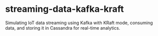 # streaming-data-kafka-kraft
 Simulating IoT data streaming using Kafka with KRaft mode, consuming data, and storing it in Cassandra for real-time analytics.
